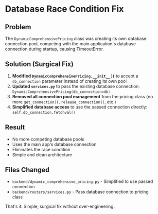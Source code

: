 # Database Race Condition Fix

## Problem
The `DynamicComprehensivePricing` class was creating its own database connection pool, competing with the main application's database connection during startup, causing TimeoutError.

## Solution (Surgical Fix)
1. **Modified `DynamicComprehensivePricing.__init__()`** to accept a `db_connection` parameter instead of creating its own pool
2. **Updated `services.py`** to pass the existing database connection: `DynamicComprehensivePricing(db_connection=db)`
3. **Removed all connection pool management** from the pricing class (no more `get_connection()`, `release_connection()`, etc.)
4. **Simplified database access** to use the passed connection directly: `self.db_connection.fetchval()`

## Result
- No more competing database pools
- Uses the main app's database connection
- Eliminates the race condition
- Simple and clean architecture

## Files Changed
- `backend/dynamic_comprehensive_pricing.py` - Simplified to use passed connection
- `backend/routers/services.py` - Pass database connection to pricing class

That's it. Simple, surgical fix without over-engineering.